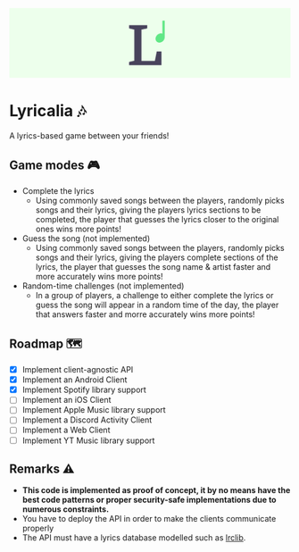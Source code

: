 ![Lyricalia Banner](https://github.com/MarconiGRF/Lyricalia/blob/main/design/banner.png?raw=true)
# Lyricalia 🎶
A lyrics-based game between your friends!

## Game modes 🎮
- Complete the lyrics
    - Using commonly saved songs between the players, randomly picks songs and their lyrics, giving the players lyrics sections to be completed, the player that guesses the lyrics closer to the original ones wins more points!
- Guess the song (not implemented)
    - Using commonly saved songs between the players, randomly picks songs and their lyrics, giving the players complete sections of the lyrics, the player that guesses the song name & artist faster and more accurately wins more points!
- Random-time challenges (not implemented)
    - In a group of players, a challenge to either complete the lyrics or guess the song will appear in a random time of the day, the player that answers faster and morre accurately wins more points!

## Roadmap 🗺️
- [x] Implement client-agnostic API
- [x] Implement an Android Client
- [x] Implement Spotify library support
- [ ] Implement an iOS Client
- [ ] Implement Apple Music library support
- [ ] Implement a Discord Activity Client
- [ ] Implement a Web Client
- [ ] Implement YT Music library support

## Remarks ⚠️
- **This code is implemented as proof of concept, it by no means have the best code patterns or proper security-safe implementations due to numerous constraints.**
- You have to deploy the API in order to make the clients communicate properly
- The API must have a lyrics database modelled such as [lrclib](https://github.com/tranxuanthang/lrclib).